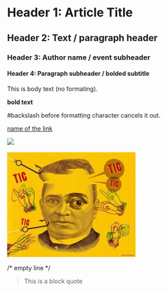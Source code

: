 # Header 1: Article Title

## Header 2: Text / paragraph header

### Header 3: Author name / event subheader

#### Header 4: Paragraph subheader / bolded subtitle

This is body text (no formating).

**bold text**

<!-- This is a comment -->

\#backslash before formatting character cancels it out.

[name of the link](http://publishinglab.nl)

![](imgs/example.jpg)

![](md/imgs/example.jpg "alt text")

/* empty line */

<blockquote>This is a block quote </blockquote>
